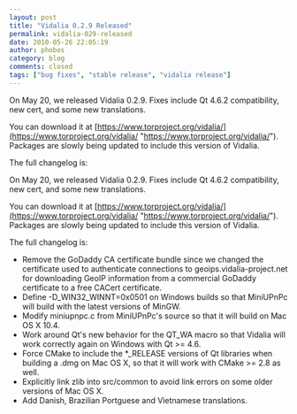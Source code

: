 ```yaml
---
layout: post
title: "Vidalia 0.2.9 Released"
permalink: vidalia-029-released
date: 2010-05-26 22:05:19
author: phobos
category: blog
comments: closed
tags: ["bug fixes", "stable release", "vidalia release"]
---
```


On May 20, we released Vidalia 0.2.9. Fixes include Qt 4.6.2 compatibility, new cert, and some new translations.

You can download it at [https://www.torproject.org/vidalia/](https://www.torproject.org/vidalia/ "https://www.torproject.org/vidalia/"). Packages are slowly being updated to include this version of Vidalia.

The full changelog is:

<!-- more -->

On May 20, we released Vidalia 0.2.9. Fixes include Qt 4.6.2 compatibility, new cert, and some new translations.

You can download it at [https://www.torproject.org/vidalia/](https://www.torproject.org/vidalia/ "https://www.torproject.org/vidalia/"). Packages are slowly being updated to include this version of Vidalia.

The full changelog is:

-   Remove the GoDaddy CA certificate bundle since we changed the certificate used to authenticate connections to geoips.vidalia-project.net for downloading GeoIP information from a commercial GoDaddy certificate to a free CACert certificate.
-   Define -D\_WIN32\_WINNT=0x0501 on Windows builds so that MiniUPnPc will build with the latest versions of MinGW.
-   Modify miniupnpc.c from MiniUPnPc's source so that it will build on Mac OS X 10.4.
-   Work around Qt's new behavior for the QT\_WA macro so that Vidalia will  
     work correctly again on Windows with Qt \>= 4.6.
-   Force CMake to include the \*\_RELEASE versions of Qt libraries when building a .dmg on Mac OS X, so that it will work with CMake \>= 2.8 as well.
-   Explicitly link zlib into src/common to avoid link errors on some older versions of Mac OS X.
-   Add Danish, Brazilian Portguese and Vietnamese translations.

